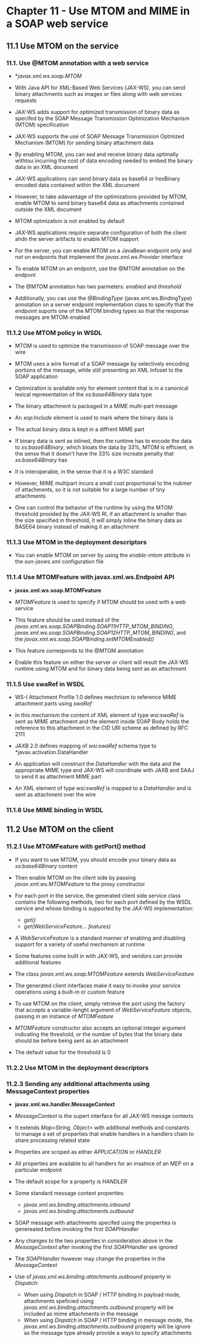 # Chapter 11 - Use MTOM and MIME in a SOAP web service

## 11.1 Use MTOM on the service

### 11.1. Use @MTOM annotation with a web service
* **javax.xml.ws.soap.MTOM*

* With Java API for XML-Based Web Services (JAX-WS), you can send binary attachments such as images or files along with web services requests
* JAX-WS adds support for optimized transmission of binary data as specifed by the SOAP Message Transmission Optimization Mechanism (MTOM) specification

* JAX-WS supports the use of SOAP Message Transmission Optmized Mechanism (MTOM) for sending binary attachment data
* By enabling MTOM, you can sed and receive binary data optimally withtou incurring the cost of data encoding needed to embed the binary data in an XML document

* JAX-WS applications can send binary data as base64 or hexBinary encoded data contained within the XML document
* However, to take adavantage of the optimizations provided by MTOM, enable MTOM to send binary base64 data as attachments contained outside the XML document
* MTOM optmization is not enabled by default
* JAX-WS applications require separate configuration of both the client ahdn the server artifacts to enable MTOM support
* For the server, you can enable MTOM on a JavaBean endpoint only and not on endpoints that implement the *javax.xml.ws.Provider* interface

* To enable MTOM on an endpoint, use the @MTOM annotation on the endpont
* The @MTOM annotation has two parmeters: *enabled* and *threshold*

* Additionally, you can use the *@BindingType* (javax.xml.ws.BindingType) annotation on a server endpoint implementation class to specify that the endpoint suports one of the MTOM binding types so that the response messages are MTOM-enabled

### 11.1.2 Use MTOM policy in WSDL
* MTOM is used to optimize the transmission of SOAP message over the wire
* MTOM uses a wire format of a SOAP message by selectively encoding portions of the message, while still presenting an XML Infoset to the SOAP application
* Optimization is available only for element content that is in a canonical lexical representation of the *xs:base64Binary* data type

* The binary attachment is packaged in a MIME multi-part message
* An *xop:Include* element is used to mark where the binary data is
* The actual binary data is kept in a diffrent MIME part

* If binary data is sent as inlined, then the runtime has to encode the data to *xs:base64Binary*, which bloats the data by 33%, MTOM is efficient, in the sense that it doesn't have the 33% size increate penalty that *xs:base64Binary* has
* It is interoperable, in the sense that it is a W3C standard
* However, MIME multipart incurs a small cost proportional to the nubmer of attachments, so it is not suitable for a large number of tiny attachments
* One can control the behavior of the runtime by using the MTOM threshold provided by the JAX-WS RI, if an attachment is smaller than the size specified in threshold, it will simply inline the binary data as BASE64 binary instead of making it an attachment

### 11.1.3 Use MTOM in the deployment descriptors
* You can enable MTOM on server by using the *enable-mtom* attribute in the *sun-jaxws.xml* configuration file

### 11.1.4 Use MTOMFeature with javax.xml.ws.Endpoint API
* **javax.xml.ws.soap.MTOMFeature**
* *MTOMFeature* is used to specify if MTOM should be used with a web service
* This feature should be used instead of the *javax.xml.ws.soap.SOAPBinding.SOAP11HTTP_MTOM_BINDING*, *javax.xml.ws.soap.SOAPBinding.SOAP12HTTP_MTOM_BINDING*, and the *javax.xml.ws.soap.SOAPBinding.setMTOMEnabled()*
* This feature corresponds to the @MTOM annotation

* Enable this feature on either the server or client will result the JAX-WS runtime using MTOM and for binary data being sent as an attachment

### 11.1.5 Use swaRef in WSDL
* WS-I Attachment Profile 1.0 defines mechnism to reference MIME attachment parts using *swaRef*
* In this mechanism the content of XML element of type *wsi:swaRef* is sent as MIME attachment and the element inside SOAP Body holds the reference to this attachment in the CID URI scheme as defined by RFC 2111

* JAXB 2.0 defines mapping of *wsi:swaRef* schema type to *javax.activation.DataHandler
* An application will construct the *DataHandler* with the data and the appropriate MIME type and JAX-WS will coordinate with JAXB and SAAJ to send it as attachment MIME part

* An XML element of type *wsi:swaRef* is mapped to a *DataHandler* and is sent as attachment over the wire

### 11.1.6 Use MIME binding in WSDL

## 11.2 Use MTOM on the client

### 11.2.1 Use MTOMFeature with getPort() method
* If you want to use MTOM, you should encode your binary data as *xs:base64Binary* content
* Then enable MTOM on the client side by passing *javax.xml.ws.MTOMFeature* to the proxy constructor

* For each port in the service, the generated client side service class contains the following methods, two for each port defined by the WSDL service and whose binding is supported by the JAX-WS implementation:
    * *get<PortName>()*
    * *get<PortName>(WebServiceFeature... features)*

* A *WebServiceFeature* is a standard manner of enabling and disabling support for a variety of useful mechanism at runtime
* Some features come built in with JAX-WS, and vendors can provide additional features

* The class *javax.xml.ws.soap.MTOMFeature* extends *WebServiceFeature*
* The generated client interfaces make it easy to invoke your service operations using a built-in or custom feature
* To use MTOM on the client, simply retrieve the port using the factory that accepts a variable-lenght argument of *WebServiceFeature* objects, passing in an instance of *MTOMFeature*

* *MTOMFeature* constructor also accepts an optional integer argument indicating the threshold, or the number of bytes that the binary data should be before being sent as an attachment
* The default value for the threshold is 0

### 11.2.2 Use MTOM in the deployment descriptors

### 11.2.3 Sending any additional attachments using MessageContext properties
* **javax.xml.ws.handler.MessageContext**
* *MessageContext* is the supert interface for all JAX-WS messge contexts
* It extends *Map<String, Object>* with additional methods and constants to manage a set of properties that enable handlers in a handlers chain to share processing related state

* Properties are scoped as either *APPLICATION* or *HANDLER*
* All properties are available to all handlers for an insatnce of an MEP on a particular endpoint
* The default scope for a property is *HANDLER*

* Some standard message context properties:
    * *javax.xml.ws.binding.attachments.inbound*
    * *javax.xml.ws.binding.attachments.outbound*

* SOAP message with attachments specifed using the properties is genereated before invoking the first *SOAPHandler*
* Any changes to the two properties in consideration above in the *MessageContext* after invoking the first *SOAPHandler* are ignored
* The *SOAPHandler* however may change the properties in the *MessageContext*

* Use of *javax.xml.ws.binding.attachments.outbound* property in *Dispatch*:
    * When using *Dispatch* in SOAP / HTTP binding in payload mode, attachments speficied using *javax.xml.ws.binding.attachments.outbound* property will be included as mime attachments in the message
    * When using *Dispatch* in SOAP / HTTP binding in message mode, the *javax.xml.ws.binding.attachments.outbound* property will be ignore as the message type already provide a ways to specify attachments
